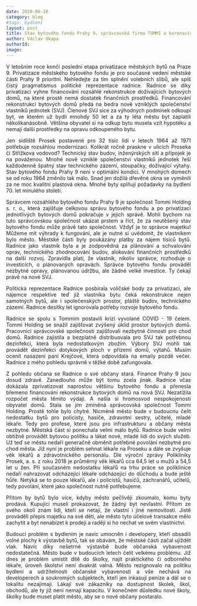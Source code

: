 ```yaml
---
date: 2020-06-10
category: blog
#tags: bydlení
layout: post
title: Stav bytového fondu Prahy 9, správcovská firma TOMMI a koronavirus
author: Václav Okapa
authorId: 
image: 
---
```


<p style='text-align: justify;'>
V letošním roce končí poslední etapa privatizace městských bytů na Praze 9. Privatizace městského bytového fondu je pro současné vedení městské části Prahy 9 prioritní. Nehledejte za tím splnění volebních slibů, ale spíš čistý pragmatismus politické reprezentace radnice. Radnice se díky privatizaci vyhne financování rozsáhlé rekonstrukce dožívajících bytových domů, na které prostě nemá dostatek finančních prostředků. Financování rekonstrukcí bytových domů předá na bedra nově vzniklých společenství vlastníků jednotek (SVJ). Členové SVJ sice za výhodných podmínek odkoupí byt, ve kterém už bydlí mnohdy 50 let a za ty léta městu byt zaplatili několikanásobně. Většina obyvatel si na odkup bytu musela vzít hypotéku a nemají další prostředky na opravu odkoupeného bytu.
</p><p style='text-align: justify;'>
Jen sídliště Prosek postavené pro 32 tisíc lidí v letech 1964 až 1971 potřebuje rozsáhlou modernizaci. Kolikrát ročně praskne v ulicích Proseka či Střížkova vodovod? Technický stav budov, inženýrských sítí a přípojek je na pováženou. Mnohé nově vzniklé společenství vlastníků jednotek řeší každodenně špatný stav technického zázemí, stoupačky, dožívající výtahy. Stav bytového fondu Prahy 9 není v optimální kondici. V mnohých domech se od roku 1964 změnilo tak málo. Snad jen dožilá dřevěné okna se vyměnili za ne moc kvalitní plastová okna. Mnohé byty splňují požadavky na bydlení 70. let minulého století. 
</p><p style='text-align: justify;'>
Správcem rozsáhlého bytového fondu Prahy 9 je společnost Tommi Holding s. r. o., která zajišťuje celkovou správu bytového fondu a po privatizaci jednotlivých bytových domů pokračuje v jejich správě. Mohli bychom na tuto správcovskou společnost ukázat prstem a říct, že za neutěšený stav bytového fondu může právě tato společnost. Vždyť je to správce majetku! Můžeme mít výhrady k fungování, ale je nutné si uvědomit, že vlastníkem bylo město. Městské části byly poukázány platby za nájem tisíců bytů. Radnice jako vlastník byla a je zodpovědná za plánování a schvalování oprav, technického zhodnocování budov, alokování finančních prostředků na další rozvoj. Zpravidla platí, že vlastník, nikoliv správce, rozhoduje o investicích, o  plánovaných opravách. Správce bytového fondu prováděl nezbytné opravy, plánovanou údržbu, ale žádné velké investice. Ty čekají právě na nové SVJ.
</p><p style='text-align: justify;'>
Politická reprezentace Radnice posbírala voličské body za privatizaci, ale nájemce respektive teď již vlastníka bytu čeká rekonstrukce nejen samotných bytů, ale i společenských prostor, pláště budov, technického zázemí. Radnice desítky let ignorovala potřeby rozvoje bytového fondu. 
</p><p style='text-align: justify;'>
Radnice se spolu s Tommim postavili krizi vyvolané COVID - 19 čelem. Tommi Holding se snažil zajišťovat zvýšený úklid prostor bytových domů. Pracovnici správcovské společnosti zajišťovali nezbytné činnosti pro chod domů. Radnice zajistila a bezplatně distribuovala pro SVJ tak potřebnou dezinfekci, která byla nedostatkovým zbožím. Výbory SVJ mohli tak provádět dezinfekci dotykových ploch v přízemí domů, výtahů. Musím ocenit nasazení paní Krejčové, která odpovídala na emaily pozdě večer. Radnice z mého pohledu správně v těžké době zafungovala. 
</p><p style='text-align: justify;'>
Z pohledu občana se Radnice o své občany stará. Finance Prahy 9 jsou dosud zdravé. Zanedlouho může být tomu zcela jinak. Radnice včas dokázala zprivatizovat naprostou většinu bytového fondu a přenesla břemeno financování rekonstrukce bytových domů na nová SVJ. Nezatížila rozpočet města těmito výdaji. A našla si hromosvod nespokojenosti obyvatel domů. Stala se jím zmíněná správcovská společnost Tommi Holding. Prostě tohle bylo chytré. Nicméně město bude v budoucnu čelit nedostatku bytů pro  policisty, hasiče, zdravotní sestry, učitelé, mladé lékaře. Tedy pro profese, které jsou pro infrastrukturu a občany města nezbytné. Městská část si ponechala velmi málo bytů. Radnice bude velmi obtížně provádět bytovou politiku a lákat nové, mladé lidi do svých služeb. Už teď se městu nedaří generačně obměnit potřebné povolání nezbytné pro chod města. Již nyní je problém sehnat lékaře na Proseku a dále se zvyšuje věk lékařů a zdravotnického personálu. Dle výroční zprávy Polikliniky Prosek, a. s. z roku 2018 je průměrný věk lékařů cca 64,5 let u mužů a 54,5 let u žen. Při současném nedostatku lékařů na trhu práce se poliklinice nedaří nahrazovat odcházející lékaře odcházející do důchodu a bude ještě hůře. Netýká se to pouze lékařů, ale i policistů, hasičů, záchranářů, učitelů, tedy povolání, které jako společnost nutně potřebujeme. 
</p><p style='text-align: justify;'>
Přitom by bytů bylo více, kdyby město pečlivěji zkoumalo, komu byty prodává. Kupující museli prokazovat, že žádný byt nevlastní. Přitom ze svého okolí znám lidi, kteří se netají, že vlastní i jiné nemovitosti. Jistě prováděli přepis majetku na své děti, ale město tyto účelové transakce mělo zachytit a byt nenabízet k prodeji a raději si ho nechat ve svém vlastnictví. 
</p><p style='text-align: justify;'>
Budoucí problém s bydlením je navíc umocněn i developery, kteří obsadili volné plochy k výstavbě bytů, tak se obávám, že městské části začal ujíždět vlak. Navíc díky nešetrné výstavbě bude občanská vybavenost nedostatečná. Město bude v budoucích letech čelit velkému problému. Již dnes je problém umístit dítě do školky, najít praktického či odborného lékaře, úroveň školství není dvakrát valná. Město rezignovalo na politiku bydlení a udržitelnosti občanské vybavenosti a vše nechává na developerech a soukromých subjektech, kteří jen inkasují peníze a dál se o lokalitu nezajímají. Lákají své zákazníky na dostupnost školek, škol, obchodů, ale ty již není nemají kapacitu. V konečném důsledku nové školy, školky bude muset platit město, aby se o nové občany postaralo.</p>

